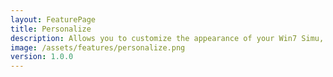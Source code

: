```yaml
---
layout: FeaturePage
title: Personalize
description: Allows you to customize the appearance of your Win7 Simu, including the desktop background, window colors, sounds, screen saver, or altogether as a theme
image: /assets/features/personalize.png
version: 1.0.0
---
```

